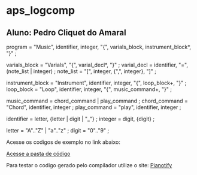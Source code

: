 # aps_logcomp
## Aluno: Pedro Cliquet do Amaral

program         = "Music", identifier, integer, "{", varials_block, instrument_block*, "}" ;

varials_block   = "Varials", "{", varial_decl*, "}" ;
varial_decl     = identifier, "=", (note_list | integer) ;
note_list       = "[", integer, {",", integer}, "]" ;

instrument_block = "Instrument", identifier, integer, "{", loop_block+, "}" ;
loop_block       = "Loop", identifier, integer, "{", music_command+, "}" ;

music_command    = chord_command | play_command ;
chord_command    = "Chord", identifier, integer ;
play_command     = "play", identifier, integer ;

identifier       = letter, {letter | digit | "_"} ;
integer          = digit, {digit} ;

letter           = "A".."Z" | "a".."z" ;
digit            = "0".."9" ;


Acesse os codigos de exemplo no link abaixo:

[Acesse a pasta de código](https://github.com/pcliquet/aps_logcomp/tree/main/arquivos_testes)


Para testar o codigo gerado pelo compilador utilize o site:
[Pianotify](https://pianotify.com/import-midi-file)